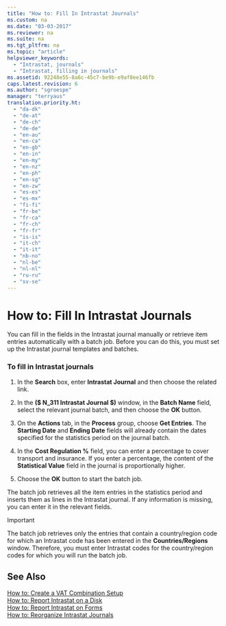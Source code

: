 ```yaml
---
title: "How to: Fill In Intrastat Journals"
ms.custom: na
ms.date: "03-03-2017"
ms.reviewer: na
ms.suite: na
ms.tgt_pltfrm: na
ms.topic: "article"
helpviewer_keywords: 
  - "Intrastat, journals"
  - "Intrastat, filling in journals"
ms.assetid: 92248e55-8a6c-45c7-be9b-e9af8ee146fb
caps.latest.revision: 6
ms.author: "sgroespe"
manager: "terryaus"
translation.priority.ht: 
  - "da-dk"
  - "de-at"
  - "de-ch"
  - "de-de"
  - "en-au"
  - "en-ca"
  - "en-gb"
  - "en-in"
  - "en-my"
  - "en-nz"
  - "en-ph"
  - "en-sg"
  - "en-zw"
  - "es-es"
  - "es-mx"
  - "fi-fi"
  - "fr-be"
  - "fr-ca"
  - "fr-ch"
  - "fr-fr"
  - "is-is"
  - "it-ch"
  - "it-it"
  - "nb-no"
  - "nl-be"
  - "nl-nl"
  - "ru-ru"
  - "sv-se"
---
```

# How to: Fill In Intrastat Journals
You can fill in the fields in the Intrastat journal manually or retrieve item entries automatically with a batch job. Before you can do this, you must set up the Intrastat journal templates and batches.  
  
### To fill in Intrastat journals  
  
1.  In the **Search** box, enter **Intrastat Journal** and then choose the related link.  
  
2.  In the **\($ N\_311 Intrastat Journal $\)** window, in the **Batch Name** field, select the relevant journal batch, and then choose the **OK** button.  
  
3.  On the **Actions** tab, in the **Process** group, choose **Get Entries**. The **Starting Date** and **Ending Date** fields will already contain the dates specified for the statistics period on the journal batch.  
  
4.  In the **Cost Regulation %** field, you can enter a percentage to cover transport and insurance. If you enter a percentage, the content of the **Statistical Value** field in the journal is proportionally higher.  
  
5.  Choose the **OK** button to start the batch job.  
  
 The batch job retrieves all the item entries in the statistics period and inserts them as lines in the Intrastat journal. If any information is missing, you can enter it in the relevant fields.  
  
> [!IMPORTANT]  
>  The batch job retrieves only the entries that contain a country\/region code for which an Intrastat code has been entered in the **Countries\/Regions** window. Therefore, you must enter Intrastat codes for the country\/region codes for which you will run the batch job.  
  
## See Also  
 [How to: Create a VAT Combination Setup](../Finance/how-to-create-a-vat-combination-setup.md)   
 [How to: Report Intrastat on a Disk](../Finance/how-to-report-intrastat-on-a-disk.md)   
 [How to: Report Intrastat on Forms](../Finance/how-to-report-intrastat-on-forms.md)   
 [How to: Reorganize Intrastat Journals](../Finance/how-to-reorganize-intrastat-journals.md)